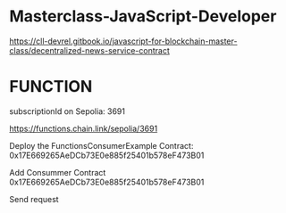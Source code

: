 # Masterclass-JavaScript-Developer

https://cll-devrel.gitbook.io/javascript-for-blockchain-master-class/decentralized-news-service-contract

# FUNCTION
subscriptionId on Sepolia: 3691

https://functions.chain.link/sepolia/3691

Deploy the FunctionsConsumerExample Contract: 0x17E669265AeDCb73E0e885f25401b578eF473B01

Add Consummer Contract 0x17E669265AeDCb73E0e885f25401b578eF473B01

Send request

